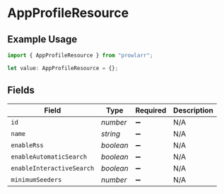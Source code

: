 # AppProfileResource

## Example Usage

```typescript
import { AppProfileResource } from "prowlarr";

let value: AppProfileResource = {};
```

## Fields

| Field                     | Type                      | Required                  | Description               |
| ------------------------- | ------------------------- | ------------------------- | ------------------------- |
| `id`                      | *number*                  | :heavy_minus_sign:        | N/A                       |
| `name`                    | *string*                  | :heavy_minus_sign:        | N/A                       |
| `enableRss`               | *boolean*                 | :heavy_minus_sign:        | N/A                       |
| `enableAutomaticSearch`   | *boolean*                 | :heavy_minus_sign:        | N/A                       |
| `enableInteractiveSearch` | *boolean*                 | :heavy_minus_sign:        | N/A                       |
| `minimumSeeders`          | *number*                  | :heavy_minus_sign:        | N/A                       |